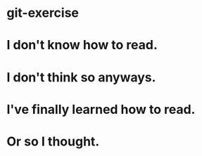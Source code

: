 # git-exercise
# I don't know how to read.
# I don't think so anyways.
# I've finally learned how to read.
# Or so I thought.
